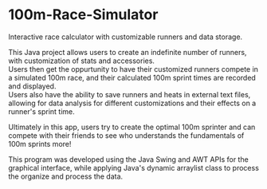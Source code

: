 # 100m-Race-Simulator
Interactive race calculator with customizable runners and data storage.

This Java project allows users to create an indefinite number of runners, with customization of stats and accessories.  
Users then get the oppurtunity to have their customized runners compete in a simulated 100m race, and their calculated 100m sprint
 times are recorded and displayed.  
 Users also have the ability to save runners and heats in external text files, allowing for data analysis for different customizations 
 and their effects on a runner's sprint time.
 
 Ultimately in this app, users try to create the optimal 100m sprinter and can compete with their friends to see who understands the 
 fundamentals of 100m sprints more!
 
 This program was developed using the Java Swing and AWT APIs for the graphical interface, while applying Java's dynamic arraylist class to process the organize and process the data.
